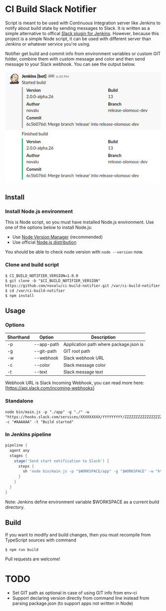 # CI Build Slack Notifier

Script is meant to be used with Continuous Integration server like Jenkins to notify about build state by sending messages to Slack. It is written as a simple alternative to offical [Slack plugin for Jenkins](https://github.com/jenkinsci/slack-plugin). However, because this project is a simple Node script, it can be used with different server than Jenkins or whatever service you're using.

Notifier get build and commit info from environment variables or custom GIT folder, combine them with custom message and color and then send message to your Slack webhook. You can see the output below.

![Slack screenshot](https://raw.githubusercontent.com/novalu/ci-build-notifier/master/assets/slack-screenshot.png)

## Install

### Install Node.js environment

This is Node script, so you must have installed Node.js environment. Use one of the options below to install Node.js:

* Use [Node Version Manager](https://github.com/nvm-sh/nvm) (recommended)
* Use official [Node.js distribution](https://nodejs.org/en/) 

You should be able to check node version with `node --version` now.

### Clone and build script

```shell script
$ CI_BUILD_NOTIFIER_VERSION=1.0.0
$ git clone -b "$CI_BUILD_NOTIFIER_VERSION" https://github.com/novalu/ci-build-notifier.git /var/ci-build-notifier
$ cd /var/ci-build-notifier
$ npm install
```

## Usage

### Options

| Shorthand | Option | Description  |
| ------------- |-------------| -----|
| -p | --app-path | Application path where package.json is |
| -g | --git-path | GIT root path |
| -w | --webhook | Slack webhook URL |
| -c | --color | Slack message color |
| -t | --text | Slack message text |

Webhook URL is Slack Incoming Webhook, you can read more here: [https://api.slack.com/incoming-webhooks]

### Standalone

```shell script
node bin/main.js -p "./app" -g "./" -w "https://hooks.slack.com/services/XXXXXXXXX/YYYYYYYYY/ZZZZZZZZZZZZZZZZZZZZZZZZ" -c "#AAAAAA" -t "Build started"
```

### In Jenkins pipeline

```groovy
pipeline {
  agent any
  stages {
    stage('Send start notification to Slack') {
      steps {
        sh 'node bin/main.js -p "$WORKSPACE/app" -g "$WORKSPACE" -w "https://hooks.slack.com/services/XXXXXXXXX/YYYYYYYYY/ZZZZZZZZZZZZZZZZZZZZZZZZ" -c "#AAAAAA" -t "Build started"'
      }
    }
  }
}
```

Note: Jenkins define environment variable $WORKSPACE as a current build directory.

## Build

If you want to modify and build changes, then you must recompile from TypeScript sources with command

```
$ npm run build
```

Pull requests are welcome!

# TODO

* Set GIT path as optional in case of using GIT info from env-ci
* Support declaring version directly from command line instead from parsing package.json (to support apps not written in Node)